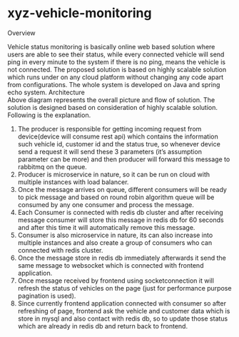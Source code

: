 # xyz-vehicle-monitoring



Overview

Vehicle status monitoring is basically online web based solution where users are able to see their status, while every connected vehicle will send ping in every minute to the system if there is no ping, means the vehicle is not connected.
The proposed solution is based on highly scalable solution which runs under on any cloud platform without changing any code apart from configurations. The whole system is developed on Java and spring echo system.
Architecture  
Above diagram represents the overall picture and flow of solution. The solution is designed based on consideration of highly scalable solution. Following is the explanation.
1. The producer is responsible for getting incoming request from device(device will consume rest api) which contains the information such vehicle id, customer id and the status true, so whenever device send a request it will send these 3 parameters (it’s assumption parameter can be more) and then producer will forward this message to rabbitmq on the queue. 
2. Producer is microservice in nature, so it can be run on cloud with multiple instances with load balancer.
3. Once the message arrives on queue, different consumers will be ready to pick message and based on round robin algorithm queue will be consumed by any one consumer and process the message.
4. Each Consumer is connected with redis db cluster and after receiving message consumer will store this message in redis db for 60 seconds and after this time it will automatically remove this message.
5. Consumer is also microservice in nature, its can also increase into multiple instances and also create a group of consumers who can connected with redis cluster.
6. Once the message store in redis db immediately afterwards it send the same message to websocket which is connected with frontend application.
7.  Once message received by frontend using socketconnection it will refresh the status of vehicles on the page (just for performance purpose pagination is used).
8. Since currently frontend application connected with consumer so after refreshing of page, frontend ask the vehicle and customer data which is store in mysql and also contact with redis db, so to update those status which are already in redis db and return back to frontend.

